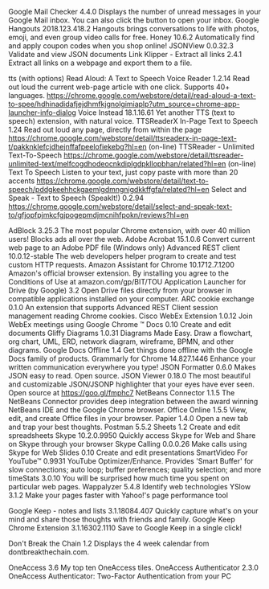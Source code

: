 
Google Mail Checker 4.4.0	Displays the number of unread messages in your Google Mail inbox. You can also click the button to open your inbox.
Google Hangouts 2018.123.418.2	Hangouts brings conversations to life with photos, emoji, and even group video calls for free.
Honey 10.6.2	Automatically find and apply coupon codes when you shop online!
JSONView 0.0.32.3	Validate and view JSON documents
Link Klipper - Extract all links 2.4.1	Extract all links on a webpage and export them to a file.

tts
	(with options) Read Aloud: A Text to Speech Voice Reader 1.2.14	Read out loud the current web-page article with one click. Supports 40+ languages.	https://chrome.google.com/webstore/detail/read-aloud-a-text-to-spee/hdhinadidafjejdhmfkjgnolgimiaplp?utm_source=chrome-app-launcher-info-dialog
	Voice Instead 18.1.16.61	Yet another TTS (text to speech) extension, with natural voice.
	TTSReaderX In-Page Text to Speech 1.24	Read out loud any page, directly from within the page	https://chrome.google.com/webstore/detail/ttsreaderx-in-page-text-t/pakknklefcjdhejnffafpeelofiekebg?hl=en
	(on-line) TTSReader - Unlimited Text-To-Speech	https://chrome.google.com/webstore/detail/ttsreader-unlimited-text/melfcogdhodeocnkdiplgdpkllopbhan/related?hl=en
	(on-line) Text To Speech	Listen to your text, just copy paste with more than 20 accents	https://chrome.google.com/webstore/detail/text-to-speech/pddgkeehhckgaemlgdmngnigdkkffgfa/related?hl=en
	Select and Speak - Text to Speech (SpeakIt!) 0.2.94	https://chrome.google.com/webstore/detail/select-and-speak-text-to/gfjopfpjmkcfgjpogepmdjmcnihfpokn/reviews?hl=en

AdBlock 3.25.3	The most popular Chrome extension, with over 40 million users! Blocks ads all over the web.
Adobe Acrobat 15.1.0.6	Convert current web page to an Adobe PDF file (Windows only)
Advanced REST client 10.0.12-stable	The web developers helper program to create and test custom HTTP requests.
Amazon Assistant for Chrome 10.1712.7.1200	Amazon's official browser extension. By installing you agree to the Conditions of Use at amazon.com/gp/BIT/TOU
Application Launcher for Drive (by Google) 3.2	Open Drive files directly from your browser in compatible applications installed on your computer.
ARC cookie exchange 0.1.0	An extension that supports Advanced REST Client session management reading Chrome cookies.
Cisco WebEx Extension 1.0.12	Join WebEx meetings using Google Chrome ™
Docs 0.10	Create and edit documents
Gliffy Diagrams 1.0.31	Diagrams Made Easy. Draw a flowchart, org chart, UML, ERD, network diagram, wireframe, BPMN, and other diagrams.
Google Docs Offline 1.4	Get things done offline with the Google Docs family of products.
Grammarly for Chrome 14.827.1446	Enhance your written communication everywhere you type!
JSON Formatter 0.6.0	Makes JSON easy to read. Open source.
JSON Viewer 0.18.0	The most beautiful and customizable JSON/JSONP highlighter that your eyes have ever seen. Open source at https://goo.gl/fmphc7
NetBeans Connector 1.1.5	The NetBeans Connector provides deep integration between the award winning NetBeans IDE and the Google Chrome browser.
Office Online 1.5.5	View, edit, and create Office files in your browser.
Papier 1.4.0	Open a new tab and trap your best thoughts.
Postman 5.5.2
Sheets 1.2	Create and edit spreadsheets
Skype 10.2.0.9950	Quickly access Skype for Web and Share on Skype through your browser
Skype Calling 0.0.0.26	Make calls using Skype for Web
Slides 0.10	Create and edit presentations
SmartVideo For YouTube™ 0.9931	YouTube Optimizer/Enhance. Provides 'Smart Buffer' for slow connections; auto loop; buffer preferences; quality selection; and more
timeStats 3.0.10	You will be surprised how much time you spent on particular web pages.
Wappalyzer 5.4.8	Identify web technologies
YSlow 3.1.2	Make your pages faster with Yahoo!'s page performance tool

Google Keep - notes and lists 3.1.18084.407	Quickly capture what's on your mind and share those thoughts with friends and family.
Google Keep Chrome Extension 3.1.16302.1110	Save to Google Keep in a single click!

Don't Break the Chain 1.2	Displays the 4 week calendar from dontbreakthechain.com.

OneAccess 3.6	My top ten OneAccess tiles.
OneAccess Authenticator 2.3.0	OneAccess Authenticator: Two-Factor Authentication from your PC
